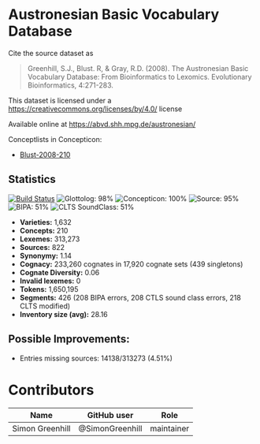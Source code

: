 # Austronesian Basic Vocabulary Database

Cite the source dataset as

> Greenhill, S.J., Blust. R, & Gray, R.D. (2008). The Austronesian Basic Vocabulary Database: From Bioinformatics to Lexomics. Evolutionary Bioinformatics, 4:271-283.

This dataset is licensed under a https://creativecommons.org/licenses/by/4.0/ license

Available online at https://abvd.shh.mpg.de/austronesian/


Conceptlists in Concepticon:
- [Blust-2008-210](https://concepticon.clld.org/contributions/Blust-2008-210)
## Statistics


[![Build Status](https://travis-ci.org/lexibank/abvd.svg?branch=master)](https://travis-ci.org/lexibank/abvd)
![Glottolog: 98%](https://img.shields.io/badge/Glottolog-98%25-green.svg "Glottolog: 98%")
![Concepticon: 100%](https://img.shields.io/badge/Concepticon-100%25-brightgreen.svg "Concepticon: 100%")
![Source: 95%](https://img.shields.io/badge/Source-95%25-green.svg "Source: 95%")
![BIPA: 51%](https://img.shields.io/badge/BIPA-51%25-red.svg "BIPA: 51%")
![CLTS SoundClass: 51%](https://img.shields.io/badge/CLTS%20SoundClass-51%25-red.svg "CLTS SoundClass: 51%")

- **Varieties:** 1,632
- **Concepts:** 210
- **Lexemes:** 313,273
- **Sources:** 822
- **Synonymy:** 1.14
- **Cognacy:** 233,260 cognates in 17,920 cognate sets (439 singletons)
- **Cognate Diversity:** 0.06
- **Invalid lexemes:** 0
- **Tokens:** 1,650,195
- **Segments:** 426 (208 BIPA errors, 208 CTLS sound class errors, 218 CLTS modified)
- **Inventory size (avg):** 28.16

## Possible Improvements:



- Entries missing sources: 14138/313273 (4.51%)

# Contributors

Name | GitHub user | Role
--- | --- | ---
Simon Greenhill | @SimonGreenhill | maintainer


